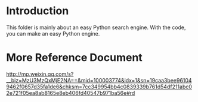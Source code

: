 # Introduction
This folder is mainly about an easy Python search engine. With the code, you can make an easy Python engine.

# More Reference Document
http://mp.weixin.qq.com/s?__biz=MzU3MzQxMjE2NA==&mid=100003774&idx=1&sn=19caa3bee961049462f0657d35fa1de6&chksm=7cc349954bb4c0839339b761d54df211abc02e721f05ea8ab8165e8eb406fd40547b971ba56e#rd
